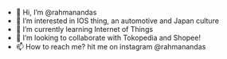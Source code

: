 - 👋 Hi, I’m @rahmanandas
- 👀 I’m interested in IOS thing, an automotive and Japan culture
- 🌱 I’m currently learning Internet of Things
- 💞️ I’m looking to collaborate with Tokopedia and Shopee!
- 📫 How to reach me? hit me on instagram @rahmanandas

<!---
rahmanandas/rahmanandas is a ✨ special ✨ repository because its `README.md` (this file) appears on your GitHub profile.
You can click the Preview link to take a look at your changes.
--->
